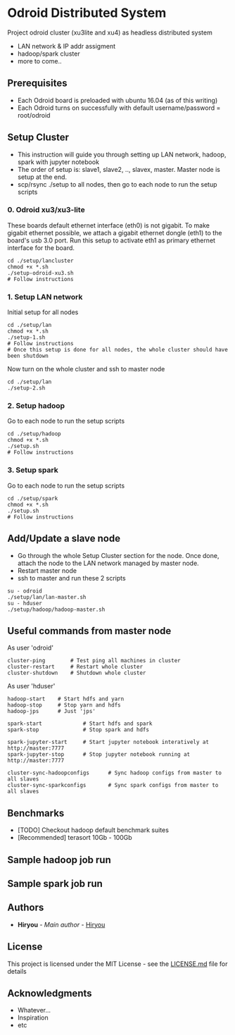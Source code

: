 # Odroid Distributed System

Project odroid cluster (xu3lite and xu4) as headless distributed system
- LAN network & IP addr assigment
- hadoop/spark cluster
- more to come..

## Prerequisites
- Each Odroid board is preloaded with ubuntu 16.04 (as of this writing)
- Each Odroid turns on successfully with default username/password = root/odroid

## Setup Cluster

- This instruction will guide you through setting up LAN network, hadoop, spark with jupyter notebook
- The order of setup is: slave1, slave2, .., slavex, master. Master node is setup at the end.
- scp/rsync ./setup to all nodes, then go to each node to run the setup scripts

### 0. Odroid xu3/xu3-lite

These boards default ethernet interface (eth0) is not gigabit. To make gigabit ethernet possible, we attach a gigabit ethernet dongle (eth1) to the board's usb 3.0 port. Run this setup to activate eth1 as primary ethernet interface for the board.
```
cd ./setup/lancluster
chmod +x *.sh
./setup-odroid-xu3.sh
# Follow instructions
```

### 1. Setup LAN network

Initial setup for all nodes
```
cd ./setup/lan
chmod +x *.sh
./setup-1.sh
# Follow instructions
# Once this setup is done for all nodes, the whole cluster should have been shutdown
```
Now turn on the whole cluster and ssh to master node
```
cd ./setup/lan
./setup-2.sh
```

### 2. Setup hadoop

Go to each node to run the setup scripts
```
cd ./setup/hadoop
chmod +x *.sh
./setup.sh
# Follow instructions
```

### 3. Setup spark

Go to each node to run the setup scripts
```
cd ./setup/spark
chmod +x *.sh
./setup.sh
# Follow instructions
```

## Add/Update a slave node

- Go through the whole Setup Cluster section for the node. Once done, attach the node to the LAN network managed by master node.
- Restart master node
- ssh to master and run these 2 scripts
```
su - odroid
./setup/lan/lan-master.sh
su - hduser
./setup/hadoop/hadoop-master.sh
```

## Useful commands from master node

As user 'odroid'
```
cluster-ping		# Test ping all machines in cluster
cluster-restart		# Restart whole cluster
cluster-shutdown 	# Shutdown whole cluster

```

As user 'hduser'
```
hadoop-start	# Start hdfs and yarn
hadoop-stop		# Stop yarn and hdfs
hadoop-jps		# Just 'jps'

spark-start				# Start hdfs and spark
spark-stop				# Stop spark and hdfs

spark-jupyter-start		# Start jupyter notebook interatively at http://master:7777
spark-jupyter-stop		# Stop jupyter notebook running at http://master:7777

cluster-sync-hadoopconfigs		# Sync hadoop configs from master to all slaves
cluster-sync-sparkconfigs		# Sync spark configs from master to all slaves
```

## Benchmarks
* [TODO] Checkout hadoop default benchmark suites
* [Recommended] terasort 10Gb - 100Gb  

## Sample hadoop job run

## Sample spark job run

## Authors

* **Hiryou** - *Main author* - [Hiryou](https://github.com/hiryou)

## License

This project is licensed under the MIT License - see the [LICENSE.md](LICENSE.md) file for details

## Acknowledgments

* Whatever...
* Inspiration
* etc

